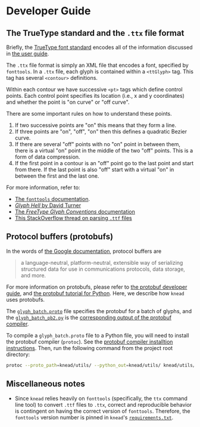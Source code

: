 # Developer Guide

## The TrueType standard and the `.ttx` file format

Briefly, the [TrueType font standard](https://en.wikipedia.org/wiki/TrueType)
encodes all of the information discussed in [the user
guide](https://font-bakers.github.io/knead/user-guide/#glyphs-contours-and-bezier-curves).

The `.ttx` file format is simply an XML file that encodes a font, specified by
`fonttools`. In a `.ttx` file, each glyph is contained within a `<ttGlyph>` tag.
This tag has several `<contour>` definitions.

Within each contour we have successive `<pt>` tags which define control points.
Each control point specifies its location (i.e., x and y coordinates) and
whether the point is "on curve" or "off curve".

There are some important rules on how to understand these points.

1. If two successive points are "on" this means that they form a line.
2. If three points are "on", "off", "on" then this defines a quadratic Bezier
   curve.
3. If there are several "off" points with no "on" point in between them, there
   is a virtual "on" point in the middle of the two "off" points. This is a form
   of data compression.
4. If the first point in a contour is an "off" point go to the last point and
   start from there. If the last point is also "off" start with a virtual "on"
   in between the first and the last one.

For more information, refer to:

- [The `fonttools`
  documentation](https://github.com/fonttools/fonttools#ttx--from-opentype-and-truetype-to-xml-and-back).
- [_Glyph Hell_ by David Turner](http://chanae.walon.org/pub/ttf/ttf_glyphs.htm)
- [The _FreeType Glyph Conventions_
  documentation](https://www.freetype.org/freetype2/docs/glyphs/glyphs-6.html)
- [This StackOverflow thread on parsing `.ttf`
  files](https://stackoverflow.com/q/20733790)

## Protocol buffers (protobufs)

In the words of [the Google
documentation](https://developers.google.com/protocol-buffers/docs/overview),
protocol buffers are

> a language-neutral, platform-neutral, extensible way of serializing structured
> data for use in communications protocols, data storage, and more. 

For more information on protobufs, please refer to [the protobuf developer
guide](https://developers.google.com/protocol-buffers/docs/overview), and [the
protobuf tutorial for
Python](https://developers.google.com/protocol-buffers/docs/pythontutorial).
Here, we describe how `knead` uses protobufs.

The
[`glyph_batch.proto`](https://github.com/font-bakers/knead/blob/master/knead/utils/glyph_batch.proto)
file specifies the protobuf for a batch of glyphs, and the
[`glyph_batch_pb2.py`](https://github.com/font-bakers/knead/blob/master/knead/utils/glyph_batch_pb2.py)
is the [corresponding output of the protobuf
compiler](https://developers.google.com/protocol-buffers/docs/pythontutorial#compiling-your-protocol-buffers).

To compile a `glyph_batch.proto` file to a Python file, you will need to install
the protobuf compiler (`protoc`). See the [protobuf compiler installtion
instructions](https://github.com/protocolbuffers/protobuf/#protocol-compiler-installation).
Then, run the following command from the project root directory:

```bash
protoc --proto_path=knead/utils/ --python_out=knead/utils/ knead/utils/glyph_batch.proto
```

## Miscellaneous notes

- Since `knead` relies heavily on `fonttools` (specifically, the `ttx` command
  line tool) to convert `.ttf` files to `.ttx`, correct and reproducible
  behavior is contingent on having the correct version of `fonttools`.
  Therefore, the `fonttools` version number is pinned in `knead`'s
  [`requirements.txt`](https://github.com/font-bakers/knead/blob/master/requirements.txt).
